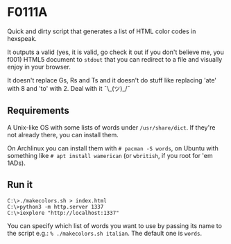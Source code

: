 # F0111A

Quick and dirty script that generates a list of HTML color codes in hexspeak.

It outputs a valid (yes, it is valid, go check it out if you don't believe me,
you f001) HTML5 document to `stdout` that you can redirect to a file and
visually enjoy in your browser.

It doesn't replace Gs, Rs and Ts and it doesn't do stuff like replacing 'ate'
with 8 and 'to' with 2. Deal with it ¯\\\_(ツ)\_/¯

## Requirements

A Unix-like OS with some lists of words under `/usr/share/dict`. If they're not
already there, you can install them.

On Archlinux you can install them with `# pacman -S words`, on Ubuntu with
something like `# apt install wamerican` (or `wbritish`, if you root for 'em
1ADs).

## Run it

```
C:\>./makecolors.sh > index.html
C:\>python3 -m http.server 1337
C:\>iexplore "http://localhost:1337"
```

You can specify which list of words you want to use by passing its name to the
script e.g.: `% ./makecolors.sh italian`. The default one is `words`.


